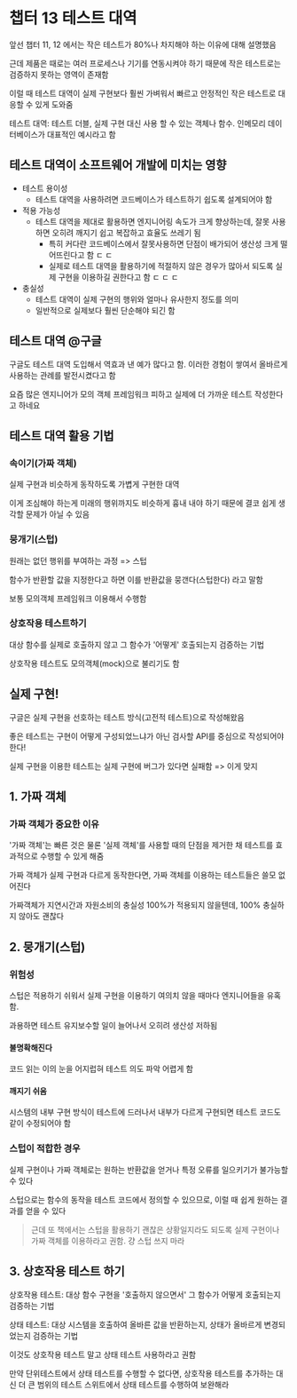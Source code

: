 # 챕터 13 테스트 대역

앞선 챕터 11, 12 에서는 작은 테스트가 80%나 차지해야 하는 이유에 대해 설명했음

근데 제품은 때로는 여러 프로세스나 기기를 연동시켜야 하기 때문에 작은 테스트로는 검증하지 못하는 영역이 존재함

이럴 때 테스트 대역이 실제 구현보다 훨씬 가벼워서 빠르고 안정적인 작은 테스트로 대응할 수 있게 도와줌

테스트 대역: 테스트 더블, 실제 구현 대신 사용 할 수 있는 객체나 함수. 인메모리 데이터베이스가 대표적인 예시라고 함

## 테스트 대역이 소프트웨어 개발에 미치는 영향

- 테스트 용이성
  - 테스트 대역을 사용하려면 코드베이스가 테스트하기 쉽도록 설계되어야 함
- 적용 가능성
  - 테스트 대역을 제대로 활용하면 엔지니어링 속도가 크게 향상하는데, 잘못 사용하면 오히려 깨지기 쉽고 복잡하고 효율도 쓰레기 됨
    - 특히 커다란 코드베이스에서 잘못사용하면 단점이 배가되어 생산성 크게 떨어뜨린다고 함 ㄷ ㄷ
    - 실제로 테스트 대역을 활용하기에 적절하지 않은 경우가 많아서 되도록 실제 구현을 이용하길 권한다고 함 ㄷ ㄷ ㄷ
- 충실성
  - 테스트 대역이 실제 구현의 행위와 얼마나 유사한지 정도를 의미
  - 일반적으로 실제보다 훨씬 단순해야 되긴 함

## 테스트 대역 @구글

구글도 테스트 대역 도입해서 역효과 낸 예가 많다고 함. 이러한 경험이 쌓여서 올바르게 사용하는 관례를 발전시켰다고 함

요즘 많은 엔지니어가 모의 객체 프레임워크 피하고 실제에 더 가까운 테스트 작성한다고 하네요

## 테스트 대역 활용 기법

### 속이기(가짜 객체)

실제 구현과 비슷하게 동작하도록 가볍게 구현한 대역

이게 조심해야 하는게 미래의 행위까지도 비슷하게 흉내 내야 하기 때문에 결코 쉽게 생각할 문제가 아닐 수 있음

### 뭉개기(스텁)

원래는 없던 행위를 부여하는 과정 => 스텁

함수가 반환할 값을 지정한다고 하면 이를 반환값을 뭉갠다(스텁한다) 라고 말함

보통 모의객체 프레임워크 이용해서 수행함

### 상호작용 테스트하기

대상 함수를 실제로 호출하지 않고 그 함수가 '어떻게' 호출되는지 검증하는 기법

상호작용 테스트도 모의객체(mock)으로 불리기도 함

## 실제 구현!

구글은 실제 구현을 선호하는 테스트 방식(고전적 테스트)으로 작성해왔음

좋은 테스트는 구현이 어떻게 구성되었느냐가 아닌 검사할 API를 중심으로 작성되어야 한다!

실제 구현을 이용한 테스트는 실제 구현에 버그가 있다면 실패함 => 이게 맞지

## 1. 가짜 객체

### 가짜 객체가 중요한 이유

'가짜 객체'는 빠른 것은 물론 '실제 객체'를 사용할 때의 단점을 제거한 채 테스트를 효과적으로 수행할 수 있게 해줌

가짜 객체가 실제 구현과 다르게 동작한다면, 가짜 객체를 이용하는 테스트들은 쓸모 없어진다

가짜객체가 지연시간과 자원소비의 충실성 100%가 적용되지 않을텐데, 100% 충실하지 않아도 괜찮다

## 2. 뭉개기(스텁)

### 위험성

스텁은 적용하기 쉬워서 실제 구현을 이용하기 여의치 않을 때마다 엔지니어들을 유혹함.

과용하면 테스트 유지보수할 일이 늘어나서 오히려 생산성 저하됨

#### 불명확해진다

코드 읽는 이의 눈을 어지럽혀 테스트 의도 파악 어렵게 함

#### 깨지기 쉬움

시스템의 내부 구현 방식이 테스트에 드러나서 내부가 다르게 구현되면 테스트 코드도 같이 수정되어야 함

### 스텁이 적합한 경우

실제 구현이나 가짜 객체로는 원하는 반환값을 얻거나 특정 오류를 일으키기가 불가능할 수 있다

스텁으로는 함수의 동작을 테스트 코드에서 정의할 수 있으므로, 이럴 때 쉽게 원하는 결과를 얻을 수 있다

> 근데 또 책에서는 스텁을 활용하기 괜찮은 상황일지라도 되도록 실제 구현이나 가짜 객체를 이용하라고 권함. 걍 스텁 쓰지 마라

## 3. 상호작용 테스트 하기

상호작용 테스트: 대상 함수 구현을 '호출하지 않으면서' 그 함수가 어떻게 호출되는지 검증하는 기법

상태 테스트: 대상 시스템을 호출하여 올바른 값을 반환하는지, 상태가 올바르게 변경되었는지 검증하는 기법

이것도 상호작용 테스트 말고 상태 테스트 사용하라고 권함



만약 단위테스트에서 상태 테스트를 수행할 수 없다면, 상호작용 테스트를 추가하는 대신 더 큰 범위의 테스트 스위트에서 상태 테스트를 수행하여 보완해라








